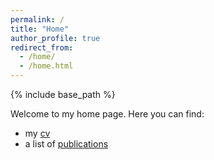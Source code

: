```yaml
---
permalink: /
title: "Home"
author_profile: true
redirect_from: 
  - /home/
  - /home.html
---
```


{% include base_path %}

Welcome to my home page. Here you can find:
- my [cv]({{base_path}}/cv/)
- a list of [publications]({{base_path}}/publications/)
